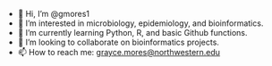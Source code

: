 - 👋 Hi, I’m @gmores1
- 👀 I’m interested in microbiology, epidemiology, and bioinformatics.
- 🌱 I’m currently learning Python, R, and basic Github functions.
- 💞️ I’m looking to collaborate on bioinformatics projects.
- 📫 How to reach me: grayce.mores@northwestern.edu

<!---
gmores1/gmores1 is a ✨ special ✨ repository because its `README.md` (this file) appears on your GitHub profile.
You can click the Preview link to take a look at your changes.
--->
